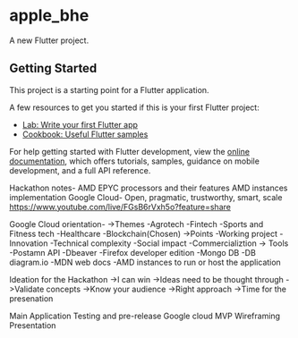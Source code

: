 # apple_bhe

A new Flutter project.

## Getting Started

This project is a starting point for a Flutter application.

A few resources to get you started if this is your first Flutter project:

- [Lab: Write your first Flutter app](https://docs.flutter.dev/get-started/codelab)
- [Cookbook: Useful Flutter samples](https://docs.flutter.dev/cookbook)

For help getting started with Flutter development, view the
[online documentation](https://docs.flutter.dev/), which offers tutorials,
samples, guidance on mobile development, and a full API reference.

Hackathon notes-
AMD EPYC processors and their features
AMD instances implementation
Google Cloud- Open, pragmatic, trustworthy, smart, scale
https://www.youtube.com/live/FGsB6rVxh5o?feature=share

Google Cloud orientation-
    ->Themes
        -Agrotech
        -Fintech
        -Sports and Fitness tech
        -Healthcare
        -Blockchain(Chosen)
    ->Points
        -Working project
        -Innovation
        -Technical complexity
        -Social impact
        -Commercializtion
    -> Tools
        -Postamn API
        -Dbeaver
        -Firefox developer edition
        -Mongo DB
        -DB diagram.io
        -MDN web docs
        -AMD instances to run or host the application

Ideation for the Hackathon
    ->I can win
    ->Ideas need to be thought through
    ->Validate concepts
    ->Know your audience
    ->Right approach
    ->Time for the presenation

Main Application
Testing and pre-release
Google cloud
MVP
Wireframing
Presentation